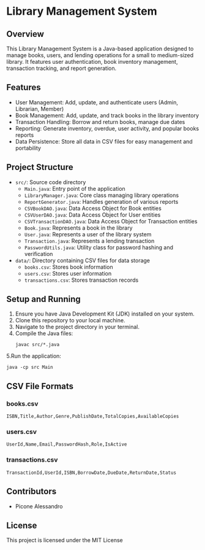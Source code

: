 # Library Management System

## Overview
This Library Management System is a Java-based application designed to manage books, users, and lending operations for a small to medium-sized library. It features user authentication, book inventory management, transaction tracking, and report generation.

## Features
- User Management: Add, update, and authenticate users (Admin, Librarian, Member)
- Book Management: Add, update, and track books in the library inventory
- Transaction Handling: Borrow and return books, manage due dates
- Reporting: Generate inventory, overdue, user activity, and popular books reports
- Data Persistence: Store all data in CSV files for easy management and portability

## Project Structure
- `src/`: Source code directory
  - `Main.java`: Entry point of the application
  - `LibraryManager.java`: Core class managing library operations
  - `ReportGenerator.java`: Handles generation of various reports
  - `CSVBookDAO.java`: Data Access Object for Book entities
  - `CSVUserDAO.java`: Data Access Object for User entities
  - `CSVTransactionDAO.java`: Data Access Object for Transaction entities
  - `Book.java`: Represents a book in the library
  - `User.java`: Represents a user of the library system
  - `Transaction.java`: Represents a lending transaction
  - `PasswordUtils.java`: Utility class for password hashing and verification
- `data/`: Directory containing CSV files for data storage
  - `books.csv`: Stores book information
  - `users.csv`: Stores user information
  - `transactions.csv`: Stores transaction records

## Setup and Running
1. Ensure you have Java Development Kit (JDK) installed on your system.
2. Clone this repository to your local machine.
3. Navigate to the project directory in your terminal.
4. Compile the Java files:
    ```
    javac src/*.java
    ```
5.Run the application:
```
java -cp src Main
```

## CSV File Formats
### books.csv
```
ISBN,Title,Author,Genre,PublishDate,TotalCopies,AvailableCopies
```

### users.csv
```
UserId,Name,Email,PasswordHash,Role,IsActive
```

### transactions.csv
```
TransactionId,UserId,ISBN,BorrowDate,DueDate,ReturnDate,Status
```

## Contributors
- Picone Alessandro

## License
This project is licensed under the MIT License